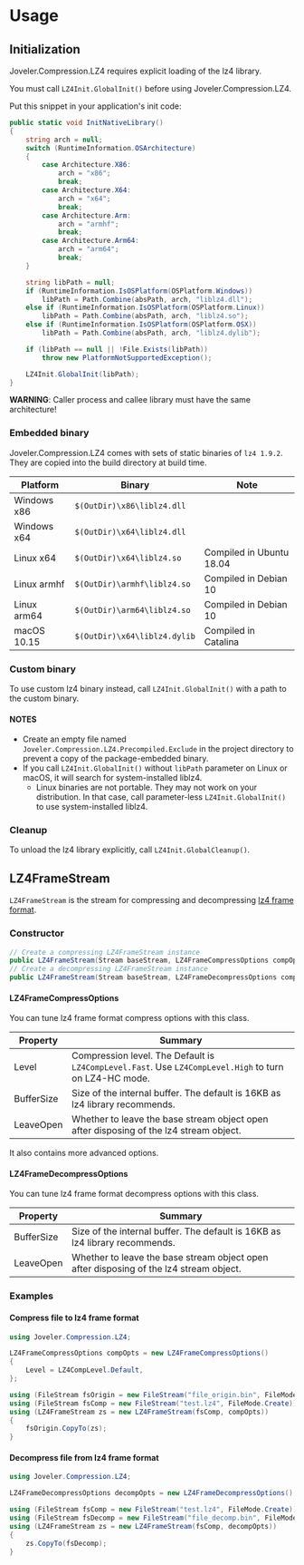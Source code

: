# Usage

## Initialization

Joveler.Compression.LZ4 requires explicit loading of the lz4 library.

You must call `LZ4Init.GlobalInit()` before using Joveler.Compression.LZ4.

Put this snippet in your application's init code:

```csharp
public static void InitNativeLibrary()
{
    string arch = null;
    switch (RuntimeInformation.OSArchitecture)
    {
        case Architecture.X86:
            arch = "x86";
            break;
        case Architecture.X64:
            arch = "x64";
            break;
        case Architecture.Arm:
            arch = "armhf";
            break;
        case Architecture.Arm64:
            arch = "arm64";
            break;
    }

    string libPath = null;
    if (RuntimeInformation.IsOSPlatform(OSPlatform.Windows))
        libPath = Path.Combine(absPath, arch, "liblz4.dll");
    else if (RuntimeInformation.IsOSPlatform(OSPlatform.Linux))
        libPath = Path.Combine(absPath, arch, "liblz4.so");
    else if (RuntimeInformation.IsOSPlatform(OSPlatform.OSX))
        libPath = Path.Combine(absPath, arch, "liblz4.dylib");

    if (libPath == null || !File.Exists(libPath))
        throw new PlatformNotSupportedException();

    LZ4Init.GlobalInit(libPath);
}
```

**WARNING**: Caller process and callee library must have the same architecture!

### Embedded binary

Joveler.Compression.LZ4 comes with sets of static binaries of `lz4 1.9.2`.  
They are copied into the build directory at build time.

| Platform    | Binary                       | Note |
|-------------|------------------------------|------|
| Windows x86 | `$(OutDir)\x86\liblz4.dll`   |      |
| Windows x64 | `$(OutDir)\x64\liblz4.dll`   |      |
| Linux x64   | `$(OutDir)\x64\liblz4.so`    | Compiled in Ubuntu 18.04 |
| Linux armhf | `$(OutDir)\armhf\liblz4.so`  | Compiled in Debian 10    |
| Linux arm64 | `$(OutDir)\arm64\liblz4.so`  | Compiled in Debian 10    |
| macOS 10.15 | `$(OutDir)\x64\liblz4.dylib` | Compiled in Catalina     |

### Custom binary

To use custom lz4 binary instead, call `LZ4Init.GlobalInit()` with a path to the custom binary.

#### NOTES

- Create an empty file named `Joveler.Compression.LZ4.Precompiled.Exclude` in the project directory to prevent a copy of the package-embedded binary.
- If you call `LZ4Init.GlobalInit()` without `libPath` parameter on Linux or macOS, it will search for system-installed liblz4.
  - Linux binaries are not portable. They may not work on your distribution. In that case, call parameter-less `LZ4Init.GlobalInit()` to use system-installed liblz4.

### Cleanup

To unload the lz4 library explicitly, call `LZ4Init.GlobalCleanup()`.

## LZ4FrameStream

`LZ4FrameStream` is the stream for compressing and decompressing [lz4 frame format](https://github.com/lz4/lz4/blob/dev/doc/lz4_Frame_format.md).

### Constructor

```csharp
// Create a compressing LZ4FrameStream instance
public LZ4FrameStream(Stream baseStream, LZ4FrameCompressOptions compOpts)
// Create a decompressing LZ4FrameStream instance
public LZ4FrameStream(Stream baseStream, LZ4FrameDecompressOptions compOpts)
```

#### LZ4FrameCompressOptions

You can tune lz4 frame format compress options with this class.

| Property | Summary |
|----------|---------|
| Level | Compression level. The Default is `LZ4CompLevel.Fast`. Use `LZ4CompLevel.High` to turn on LZ4-HC mode. |
| BufferSize | Size of the internal buffer. The default is 16KB as lz4 library recommends. |
| LeaveOpen | Whether to leave the base stream object open after disposing of the lz4 stream object. |

It also contains more advanced options.

#### LZ4FrameDecompressOptions

You can tune lz4 frame format decompress options with this class.

| Property | Summary |
|----------|---------|
| BufferSize | Size of the internal buffer. The default is 16KB as lz4 library recommends. |
| LeaveOpen | Whether to leave the base stream object open after disposing of the lz4 stream object. |

### Examples

#### Compress file to lz4 frame format

```csharp
using Joveler.Compression.LZ4;

LZ4FrameCompressOptions compOpts = new LZ4FrameCompressOptions()
{
    Level = LZ4CompLevel.Default,
};

using (FileStream fsOrigin = new FileStream("file_origin.bin", FileMode.Open))
using (FileStream fsComp = new FileStream("test.lz4", FileMode.Create))
using (LZ4FrameStream zs = new LZ4FrameStream(fsComp, compOpts))
{
    fsOrigin.CopyTo(zs);
}
```

#### Decompress file from lz4 frame format

```csharp
using Joveler.Compression.LZ4;

LZ4FrameDecompressOptions decompOpts = new LZ4FrameDecompressOptions();

using (FileStream fsComp = new FileStream("test.lz4", FileMode.Create))
using (FileStream fsDecomp = new FileStream("file_decomp.bin", FileMode.Open))
using (LZ4FrameStream zs = new LZ4FrameStream(fsComp, decompOpts))
{
    zs.CopyTo(fsDecomp);
}
```

